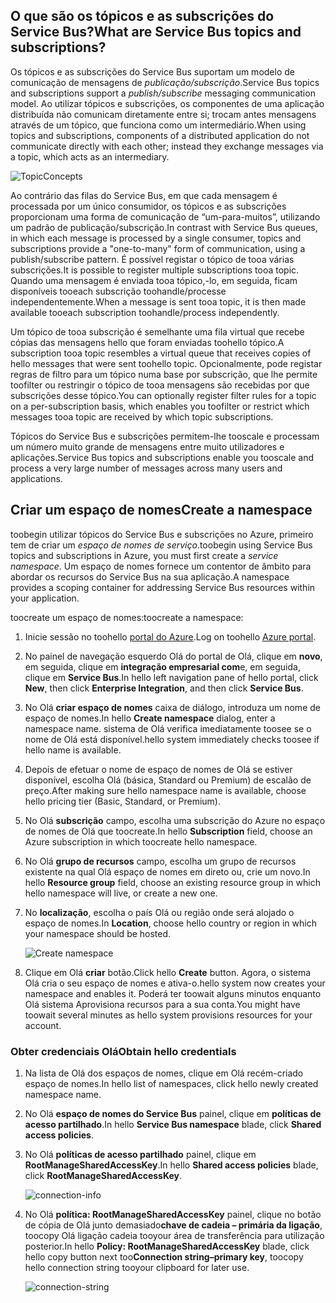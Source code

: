 ## <a name="what-are-service-bus-topics-and-subscriptions"></a><span data-ttu-id="4145c-101">O que são os tópicos e as subscrições do Service Bus?</span><span class="sxs-lookup"><span data-stu-id="4145c-101">What are Service Bus topics and subscriptions?</span></span>
<span data-ttu-id="4145c-102">Os tópicos e as subscrições do Service Bus suportam um modelo de comunicação de mensagens de *publicação/subscrição*.</span><span class="sxs-lookup"><span data-stu-id="4145c-102">Service Bus topics and subscriptions support a *publish/subscribe* messaging communication model.</span></span> <span data-ttu-id="4145c-103">Ao utilizar tópicos e subscrições, os componentes de uma aplicação distribuída não comunicam diretamente entre si; trocam antes mensagens através de um tópico, que funciona como um intermediário.</span><span class="sxs-lookup"><span data-stu-id="4145c-103">When using topics and subscriptions, components of a distributed application do not communicate directly with each other; instead they exchange messages via a topic, which acts as an intermediary.</span></span>

![TopicConcepts](./media/howto-service-bus-topics/sb-topics-01.png)

<span data-ttu-id="4145c-105">Ao contrário das filas do Service Bus, em que cada mensagem é processada por um único consumidor, os tópicos e as subscrições proporcionam uma forma de comunicação de “um-para-muitos”, utilizando um padrão de publicação/subscrição.</span><span class="sxs-lookup"><span data-stu-id="4145c-105">In contrast with Service Bus queues, in which each message is processed by a single consumer, topics and subscriptions provide a "one-to-many" form of communication, using a publish/subscribe pattern.</span></span> <span data-ttu-id="4145c-106">É possível registar o tópico de tooa várias subscrições.</span><span class="sxs-lookup"><span data-stu-id="4145c-106">It is possible to register multiple subscriptions tooa topic.</span></span> <span data-ttu-id="4145c-107">Quando uma mensagem é enviada tooa tópico,-lo, em seguida, ficam disponíveis tooeach subscrição toohandle/processe independentemente.</span><span class="sxs-lookup"><span data-stu-id="4145c-107">When a message is sent tooa topic, it is then made available tooeach subscription toohandle/process independently.</span></span>

<span data-ttu-id="4145c-108">Um tópico de tooa subscrição é semelhante uma fila virtual que recebe cópias das mensagens hello que foram enviadas toohello tópico.</span><span class="sxs-lookup"><span data-stu-id="4145c-108">A subscription tooa topic resembles a virtual queue that receives copies of hello messages that were sent toohello topic.</span></span> <span data-ttu-id="4145c-109">Opcionalmente, pode registar regras de filtro para um tópico numa base por subscrição, que lhe permite toofilter ou restringir o tópico de tooa mensagens são recebidas por que subscrições desse tópico.</span><span class="sxs-lookup"><span data-stu-id="4145c-109">You can optionally register filter rules for a topic on a per-subscription basis, which enables you toofilter or restrict which messages tooa topic are received by which topic subscriptions.</span></span>

<span data-ttu-id="4145c-110">Tópicos do Service Bus e subscrições permitem-lhe tooscale e processam um número muito grande de mensagens entre muito utilizadores e aplicações.</span><span class="sxs-lookup"><span data-stu-id="4145c-110">Service Bus topics and subscriptions enable you tooscale and process a very large number of messages across many users and applications.</span></span>

## <a name="create-a-namespace"></a><span data-ttu-id="4145c-111">Criar um espaço de nomes</span><span class="sxs-lookup"><span data-stu-id="4145c-111">Create a namespace</span></span>
<span data-ttu-id="4145c-112">toobegin utilizar tópicos do Service Bus e subscrições no Azure, primeiro tem de criar um *espaço de nomes de serviço*.</span><span class="sxs-lookup"><span data-stu-id="4145c-112">toobegin using Service Bus topics and subscriptions in Azure, you must first create a *service namespace*.</span></span> <span data-ttu-id="4145c-113">Um espaço de nomes fornece um contentor de âmbito para abordar os recursos do Service Bus na sua aplicação.</span><span class="sxs-lookup"><span data-stu-id="4145c-113">A namespace provides a scoping container for addressing Service Bus resources within your application.</span></span>

<span data-ttu-id="4145c-114">toocreate um espaço de nomes:</span><span class="sxs-lookup"><span data-stu-id="4145c-114">toocreate a namespace:</span></span>

1. <span data-ttu-id="4145c-115">Inicie sessão no toohello [portal do Azure][Azure portal].</span><span class="sxs-lookup"><span data-stu-id="4145c-115">Log on toohello [Azure portal][Azure portal].</span></span>
2. <span data-ttu-id="4145c-116">No painel de navegação esquerdo Olá do portal de Olá, clique em **novo**, em seguida, clique em **integração empresarial com**e, em seguida, clique em **Service Bus**.</span><span class="sxs-lookup"><span data-stu-id="4145c-116">In hello left navigation pane of hello portal, click **New**, then click **Enterprise Integration**, and then click **Service Bus**.</span></span>
3. <span data-ttu-id="4145c-117">No Olá **criar espaço de nomes** caixa de diálogo, introduza um nome de espaço de nomes.</span><span class="sxs-lookup"><span data-stu-id="4145c-117">In hello **Create namespace** dialog, enter a namespace name.</span></span> <span data-ttu-id="4145c-118">sistema de Olá verifica imediatamente toosee se o nome de Olá está disponível.</span><span class="sxs-lookup"><span data-stu-id="4145c-118">hello system immediately checks toosee if hello name is available.</span></span>
4. <span data-ttu-id="4145c-119">Depois de efetuar o nome de espaço de nomes de Olá se estiver disponível, escolha Olá (básica, Standard ou Premium) de escalão de preço.</span><span class="sxs-lookup"><span data-stu-id="4145c-119">After making sure hello namespace name is available, choose hello pricing tier (Basic, Standard, or Premium).</span></span>
5. <span data-ttu-id="4145c-120">No Olá **subscrição** campo, escolha uma subscrição do Azure no espaço de nomes de Olá que toocreate.</span><span class="sxs-lookup"><span data-stu-id="4145c-120">In hello **Subscription** field, choose an Azure subscription in which toocreate hello namespace.</span></span>
6. <span data-ttu-id="4145c-121">No Olá **grupo de recursos** campo, escolha um grupo de recursos existente na qual Olá espaço de nomes em direto ou, crie um novo.</span><span class="sxs-lookup"><span data-stu-id="4145c-121">In hello **Resource group** field, choose an existing resource group in which hello namespace will live, or create a new one.</span></span>      
7. <span data-ttu-id="4145c-122">No **localização**, escolha o país Olá ou região onde será alojado o espaço de nomes.</span><span class="sxs-lookup"><span data-stu-id="4145c-122">In **Location**, choose hello country or region in which your namespace should be hosted.</span></span>
   
    ![Create namespace][create-namespace]
8. <span data-ttu-id="4145c-124">Clique em Olá **criar** botão.</span><span class="sxs-lookup"><span data-stu-id="4145c-124">Click hello **Create** button.</span></span> <span data-ttu-id="4145c-125">Agora, o sistema Olá cria o seu espaço de nomes e ativa-o.</span><span class="sxs-lookup"><span data-stu-id="4145c-125">hello system now creates your namespace and enables it.</span></span> <span data-ttu-id="4145c-126">Poderá ter toowait alguns minutos enquanto Olá sistema Aprovisiona recursos para a sua conta.</span><span class="sxs-lookup"><span data-stu-id="4145c-126">You might have toowait several minutes as hello system provisions resources for your account.</span></span>

### <a name="obtain-hello-credentials"></a><span data-ttu-id="4145c-127">Obter credenciais Olá</span><span class="sxs-lookup"><span data-stu-id="4145c-127">Obtain hello credentials</span></span>
1. <span data-ttu-id="4145c-128">Na lista de Olá dos espaços de nomes, clique em Olá recém-criado espaço de nomes.</span><span class="sxs-lookup"><span data-stu-id="4145c-128">In hello list of namespaces, click hello newly created namespace name.</span></span>
2. <span data-ttu-id="4145c-129">No Olá **espaço de nomes do Service Bus** painel, clique em **políticas de acesso partilhado**.</span><span class="sxs-lookup"><span data-stu-id="4145c-129">In hello **Service Bus namespace** blade, click **Shared access policies**.</span></span>
3. <span data-ttu-id="4145c-130">No Olá **políticas de acesso partilhado** painel, clique em **RootManageSharedAccessKey**.</span><span class="sxs-lookup"><span data-stu-id="4145c-130">In hello **Shared access policies** blade, click **RootManageSharedAccessKey**.</span></span>
   
    ![connection-info][connection-info]
4. <span data-ttu-id="4145c-132">No Olá **política: RootManageSharedAccessKey** painel, clique no botão de cópia de Olá junto demasiado**chave de cadeia – primária da ligação**, toocopy Olá ligação cadeia tooyour área de transferência para utilização posterior.</span><span class="sxs-lookup"><span data-stu-id="4145c-132">In hello **Policy: RootManageSharedAccessKey** blade, click hello copy button next too**Connection string–primary key**, toocopy hello connection string tooyour clipboard for later use.</span></span>
   
    ![connection-string][connection-string]

[Azure portal]: https://portal.azure.com
[create-namespace]: ./media/howto-service-bus-topics/create-namespace.png
[connection-info]: ./media/howto-service-bus-topics/connection-info.png
[connection-string]: ./media/howto-service-bus-topics/connection-string.png


